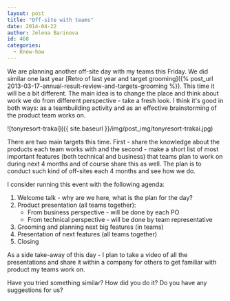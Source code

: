 ```yaml
---
layout: post
title: "Off-site with teams"
date: 2014-04-22
author: Jelena Barinova
id: 468
categories:
  - Know-how
---
```


We are planning another off-site day with my teams this Friday. We did similar one last year [Retro of last year and target grooming]({% post_url 2013-03-17-annual-result-review-and-targets-grooming %}). This time it will be a bit different. The main idea is to change the place and think about work we do from different perspective - take a fresh look. I think it's good in both ways: as a teambuilding activity and as an effective brainstorming of the product team works on.

![tonyresort-trakai]({{ site.baseurl }}/img/post_img/tonyresort-trakai.jpg)

There are two main targets this time. First - share the knowledge about the products each team works with and the second - make a short list of most important features (both technical and business) that teams plan to work on during next 4 months and of course share this as well. The plan is to conduct such kind of off-sites each 4 months and see how we do.

I consider running this event with the following agenda:

1.  Welcome talk - why are we here, what is the plan for the day?
2.  Product presentation (all teams together):
    *  From business perspective - will be done by each PO
    *  From technical perspective - will be done by team representative
3.  Grooming and planning next big features (in teams)
4.  Presentation of next features (all teams together)
5.  Closing

As a side take-away of this day - I plan to take a video of all the presentations and share it within a company for others to get familiar with product my teams work on.

Have you tried something similar? How did you do it? Do you have any suggestions for us?